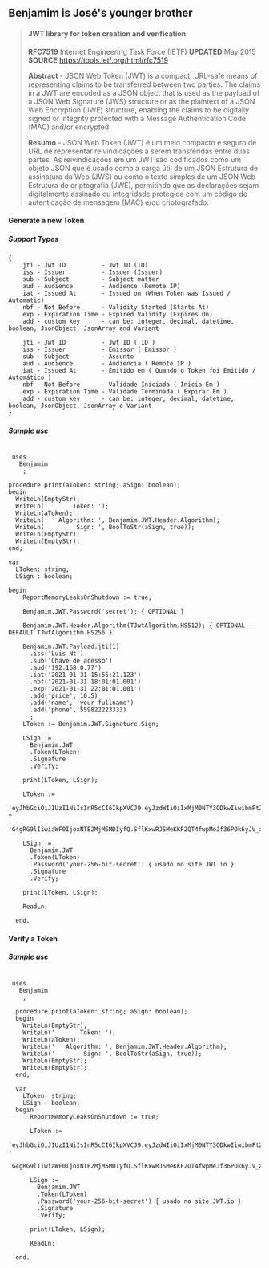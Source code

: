 ## Benjamim is José's younger brother
>#### JWT library for token creation and verification
>
> **RFC7519** Internet Engineering Task Force (IETF) **UPDATED** May 2015
> **SOURCE** https://tools.ietf.org/html/rfc7519
>
> **Abstract** -  JSON Web Token (JWT) is a compact, URL-safe means of representing
   claims to be transferred between two parties.  The claims in a JWT
   are encoded as a JSON object that is used as the payload of a JSON
   Web Signature (JWS) structure or as the plaintext of a JSON Web
   Encryption (JWE) structure, enabling the claims to be digitally
   signed or integrity protected with a Message Authentication Code
   (MAC) and/or encrypted.
>
> **Resumo** - JSON Web Token (JWT) é um meio compacto e seguro de URL de representar
   reivindicações a serem transferidas entre duas partes. As reivindicações em um JWT
   são codificados como um objeto JSON que é usado como a carga útil de um JSON
   Estrutura de assinatura da Web (JWS) ou como o texto simples de um JSON Web
   Estrutura de criptografia (JWE), permitindo que as declarações sejam digitalmente
   assinado ou integridade protegida com um código de autenticação de mensagem
   (MAC) e/ou criptografado.

#### Generate a new Token
##### Support Types 
```delphi
{
    jti - Jwt ID          - Jwt ID (ID)
    iss - Issuer          - Issuer (Issuer)
    sub - Subject         - Subject matter
    aud - Audience        - Audience (Remote IP)
    iat - Issued At       - Issued on (When Token was Issued / Automatic)
    nbf - Not Before      - Validity Started (Starts At)
    exp - Expiration Time - Expired Validity (Expires On)
    add - custom key      - can be: integer, decimal, datetime, boolean, JsonObject, JsonArray and Variant 
    
    jti - Jwt ID          - Jwt ID ( ID )
    iss - Issuer          - Emissor ( Emissor )
    sub - Subject         - Assunto
    aud - Audience        - Audiência ( Remote IP )
    iat - Issued At       - Emitido em ( Quando o Token foi Emitido / Automático )
    nbf - Not Before      - Validade Iniciada ( Inicia Em )
    exp - Expiration Time - Validade Terminada ( Expirar Em )
    add - custom key      - can be: integer, decimal, datetime, boolean, JsonObject, JsonArray e Variant  
}
```     

##### Sample use
```delphi
 
 uses
   Benjamim
    ;

procedure print(aToken: string; aSign: boolean);
begin
  WriteLn(EmptyStr);
  WriteLn('       Token: ');
  WriteLn(aToken);
  WriteLn('   Algorithm: ', Benjamim.JWT.Header.Algorithm);
  WriteLn('        Sign: ', BoolToStr(aSign, true));
  WriteLn(EmptyStr);
  WriteLn(EmptyStr);
end;

var
  LToken: string;
  LSign : boolean;

begin
    ReportMemoryLeaksOnShutdown := true;

    Benjamim.JWT.Password('secret'); { OPTIONAL }

    Benjamim.JWT.Header.Algorithm(TJwtAlgorithm.HS512); { OPTIONAL - DEFAULT TJwtAlgorithm.HS256 }

    Benjamim.JWT.Payload.jti(1)
      .iss('Luis Nt')
      .sub('Chave de acesso')
      .aud('192.168.0.77')
      .iat('2021-01-31 15:55:21.123')
      .nbf('2021-01-31 18:01:01.001')
      .exp('2021-01-31 22:01:01.001')
      .add('price', 10.5)
      .add('name', 'your fullname')
      .add('phone', 559822223333)
      ;
    LToken := Benjamim.JWT.Signature.Sign;

    LSign :=
      Benjamim.JWT
      .Token(LToken)
      .Signature
      .Verify;

    print(LToken, LSign);

    LToken :=
      'eyJhbGciOiJIUzI1NiIsInR5cCI6IkpXVCJ9.eyJzdWIiOiIxMjM0NTY3ODkwIiwibmFtZSI6Ikpva' +
      'G4gRG9lIiwiaWF0IjoxNTE2MjM5MDIyfQ.SflKxwRJSMeKKF2QT4fwpMeJf36POk6yJV_adQssw5c';

    LSign :=
      Benjamim.JWT
      .Token(LToken)
      .Password('your-256-bit-secret') { usado no site JWT.io }
      .Signature
      .Verify;

    print(LToken, LSign);

    ReadLn;

  end.

```

#### Verify a Token
##### Sample use
```delphi
 
 uses
   Benjamim
    ;

  procedure print(aToken: string; aSign: boolean);
  begin
    WriteLn(EmptyStr);
    WriteLn('       Token: ');
    WriteLn(aToken);
    WriteLn('   Algorithm: ', Benjamim.JWT.Header.Algorithm);
    WriteLn('        Sign: ', BoolToStr(aSign, true));
    WriteLn(EmptyStr);
    WriteLn(EmptyStr);
  end;

  var
    LToken: string;
    LSign : boolean;
  begin
      ReportMemoryLeaksOnShutdown := true;

      LToken :=
        'eyJhbGciOiJIUzI1NiIsInR5cCI6IkpXVCJ9.eyJzdWIiOiIxMjM0NTY3ODkwIiwibmFtZSI6Ikpva' +
        'G4gRG9lIiwiaWF0IjoxNTE2MjM5MDIyfQ.SflKxwRJSMeKKF2QT4fwpMeJf36POk6yJV_adQssw5c';

      LSign :=
        Benjamim.JWT
        .Token(LToken)
        .Password('your-256-bit-secret') { usado no site JWT.io }
        .Signature
        .Verify;

      print(LToken, LSign);

      ReadLn;

  end.

```
